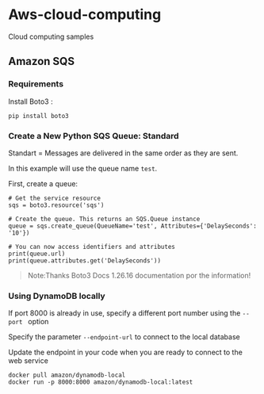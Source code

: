 # Aws-cloud-computing
Cloud computing samples

## Amazon SQS
### Requirements
Install Boto3 :

```console
pip install boto3
```
### Create a New Python SQS Queue: Standard

Standart = Messages are delivered in the same order as they are sent.

In this example will use the queue name `test`.

First, create a queue:

```console
# Get the service resource
sqs = boto3.resource('sqs')

# Create the queue. This returns an SQS.Queue instance
queue = sqs.create_queue(QueueName='test', Attributes={'DelaySeconds': '10'})

# You can now access identifiers and attributes
print(queue.url)
print(queue.attributes.get('DelaySeconds'))
```


> Note:Thanks Boto3 Docs 1.26.16 documentation por the information! 

### Using DynamoDB locally

If port 8000 is already in use, specify a different port number using the `--port ` option

Specify the parameter `--endpoint-url` to connect to the local database

Update the endpoint in your code when you are ready to connect to the web service

```console
docker pull amazon/dynamodb-local
docker run -p 8000:8000 amazon/dynamodb-local:latest
```
